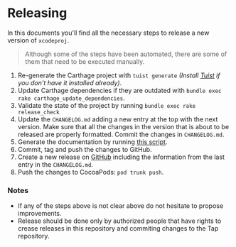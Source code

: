 # Releasing

In this documents you'll find all the necessary steps to release a new version of `xcodeproj`.

> Although some of the steps have been automated, there are some of them that need to be executed manually.

1. Re-generate the Carthage project with `tuist generate` *(Install [Tuist](https://github.com/tuist/tuist) if you don't have it installed already)*.
2. Update Carthage dependencies if they are outdated with `bundle exec rake carthage_update_dependencies`.
3. Validate the state of the project by running `bundle exec rake release_check`
4. Update the `CHANGELOG.md` adding a new entry at the top with the next version. Make sure that all the changes in the version that is about to be released are properly formatted. Commit the changes in `CHANGELOG.md`.
5. Generate the documentation by running [this script](https://github.com/tuist/jazzy-theme).
6. Commit, tag and push the changes to GitHub.
7. Create a new release on [GitHub](https://github.com/tuist/xcodeproj) including the information from the last entry in the `CHANGELOG.md`.
8. Push the changes to CocoaPods: `pod trunk push`.

### Notes
- If any of the steps above is not clear above do not hesitate to propose improvements.
- Release should be done only by authorized people that have rights to crease releases in this repository and commiting changes to the Tap repository.
